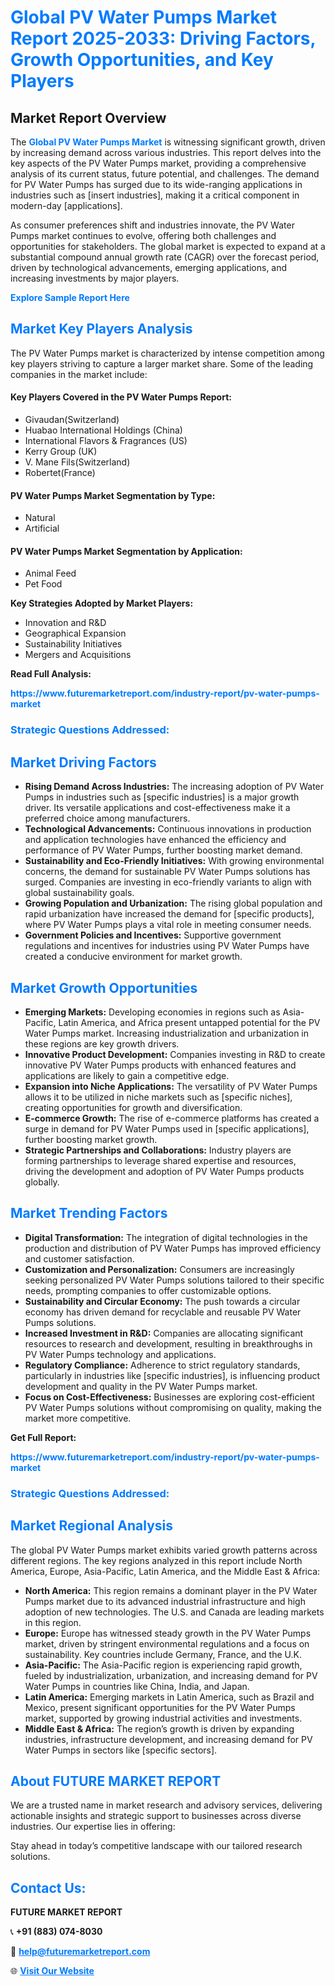 <h1 style="color: #007BFF;">Global PV Water Pumps Market Report 2025-2033: Driving Factors, Growth Opportunities, and Key Players</h1>

<section id="overview">
<h2>Market Report Overview</h2>
<p>The <a href="https://www.futuremarketreport.com/industry-report/pv-water-pumps-market" style="color: #007BFF; text-decoration: none;"><strong>Global PV Water Pumps Market</strong></a> is witnessing significant growth, driven by increasing demand across various industries. This report delves into the key aspects of the PV Water Pumps market, providing a comprehensive analysis of its current status, future potential, and challenges. The demand for PV Water Pumps has surged due to its wide-ranging applications in industries such as [insert industries], making it a critical component in modern-day [applications].</p>
<p>As consumer preferences shift and industries innovate, the PV Water Pumps market continues to evolve, offering both challenges and opportunities for stakeholders. The global market is expected to expand at a substantial compound annual growth rate (CAGR) over the forecast period, driven by technological advancements, emerging applications, and increasing investments by major players.</p>
</section>

<section id="overview">
<p><a href="https://www.futuremarketreport.com/request-sample/reportId=37300" style="color: #007BFF; text-decoration: none;"><strong>Explore Sample Report Here</strong></a></p>
</section>

<section id="key-players">
<h2 style="color: #007BFF;">Market Key Players Analysis</h2>
<p>The PV Water Pumps market is characterized by intense competition among key players striving to capture a larger market share. Some of the leading companies in the market include:</p>
<h4>Key Players Covered in the PV Water Pumps Report:</h4>
<ul><li>Givaudan(Switzerland)</li><li>Huabao International Holdings (China)</li><li>International Flavors &amp; Fragrances (US)</li><li>Kerry Group (UK)</li><li>V. Mane Fils(Switzerland)</li><li>Robertet(France)</li></ul>
<h4>PV Water Pumps Market Segmentation by Type:</h4>
<ul><li>Natural</li><li>Artificial</li></ul>

<h4>PV Water Pumps Market Segmentation by Application:</h4>
<ul><li>Animal Feed</li><li>Pet Food</li></ul>
<p><strong>Key Strategies Adopted by Market Players:</strong></p>
<ul>
<li>Innovation and R&D</li>
<li>Geographical Expansion</li>
<li>Sustainability Initiatives</li>
<li>Mergers and Acquisitions</li>
</ul>
</section>

<section>
<p><strong>Read Full Analysis: </strong></p><a href="https://www.futuremarketreport.com/industry-report/pv-water-pumps-market" style="color: #007BFF; text-decoration: none;"><strong>https://www.futuremarketreport.com/industry-report/pv-water-pumps-market</strong></a>
<h3 style="color: #007BFF;">Strategic Questions Addressed:</h3>
</section>

<section id="driving-factors">
<h2 style="color: #007BFF;">Market Driving Factors</h2>
<ul>
<li><strong>Rising Demand Across Industries:</strong> The increasing adoption of PV Water Pumps in industries such as [specific industries] is a major growth driver. Its versatile applications and cost-effectiveness make it a preferred choice among manufacturers.</li>
<li><strong>Technological Advancements:</strong> Continuous innovations in production and application technologies have enhanced the efficiency and performance of PV Water Pumps, further boosting market demand.</li>
<li><strong>Sustainability and Eco-Friendly Initiatives:</strong> With growing environmental concerns, the demand for sustainable PV Water Pumps solutions has surged. Companies are investing in eco-friendly variants to align with global sustainability goals.</li>
<li><strong>Growing Population and Urbanization:</strong> The rising global population and rapid urbanization have increased the demand for [specific products], where PV Water Pumps plays a vital role in meeting consumer needs.</li>
<li><strong>Government Policies and Incentives:</strong> Supportive government regulations and incentives for industries using PV Water Pumps have created a conducive environment for market growth.</li>
</ul>
</section>

<section id="growth-opportunities">
<h2 style="color: #007BFF;">Market Growth Opportunities</h2>
<ul>
<li><strong>Emerging Markets:</strong> Developing economies in regions such as Asia-Pacific, Latin America, and Africa present untapped potential for the PV Water Pumps market. Increasing industrialization and urbanization in these regions are key growth drivers.</li>
<li><strong>Innovative Product Development:</strong> Companies investing in R&D to create innovative PV Water Pumps products with enhanced features and applications are likely to gain a competitive edge.</li>
<li><strong>Expansion into Niche Applications:</strong> The versatility of PV Water Pumps allows it to be utilized in niche markets such as [specific niches], creating opportunities for growth and diversification.</li>
<li><strong>E-commerce Growth:</strong> The rise of e-commerce platforms has created a surge in demand for PV Water Pumps used in [specific applications], further boosting market growth.</li>
<li><strong>Strategic Partnerships and Collaborations:</strong> Industry players are forming partnerships to leverage shared expertise and resources, driving the development and adoption of PV Water Pumps products globally.</li>
</ul>
</section>

<section id="trending-factors">
<h2 style="color: #007BFF;">Market Trending Factors</h2>
<ul>
<li><strong>Digital Transformation:</strong> The integration of digital technologies in the production and distribution of PV Water Pumps has improved efficiency and customer satisfaction.</li>
<li><strong>Customization and Personalization:</strong> Consumers are increasingly seeking personalized PV Water Pumps solutions tailored to their specific needs, prompting companies to offer customizable options.</li>
<li><strong>Sustainability and Circular Economy:</strong> The push towards a circular economy has driven demand for recyclable and reusable PV Water Pumps solutions.</li>
<li><strong>Increased Investment in R&D:</strong> Companies are allocating significant resources to research and development, resulting in breakthroughs in PV Water Pumps technology and applications.</li>
<li><strong>Regulatory Compliance:</strong> Adherence to strict regulatory standards, particularly in industries like [specific industries], is influencing product development and quality in the PV Water Pumps market.</li>
<li><strong>Focus on Cost-Effectiveness:</strong> Businesses are exploring cost-efficient PV Water Pumps solutions without compromising on quality, making the market more competitive.</li>
</ul>
</section>

<section>
<p><strong>Get Full Report: </strong></p><a href="https://www.futuremarketreport.com/industry-report/pv-water-pumps-market" style="color: #007BFF; text-decoration: none;"><strong>https://www.futuremarketreport.com/industry-report/pv-water-pumps-market</strong></a>
<h3 style="color: #007BFF;">Strategic Questions Addressed:</h3>
</section>


<section id="regional-analysis">
<h2 style="color: #007BFF;">Market Regional Analysis</h2>
<p>The global PV Water Pumps market exhibits varied growth patterns across different regions. The key regions analyzed in this report include North America, Europe, Asia-Pacific, Latin America, and the Middle East & Africa:</p>
<ul>
<li><strong>North America:</strong> This region remains a dominant player in the PV Water Pumps market due to its advanced industrial infrastructure and high adoption of new technologies. The U.S. and Canada are leading markets in this region.</li>
<li><strong>Europe:</strong> Europe has witnessed steady growth in the PV Water Pumps market, driven by stringent environmental regulations and a focus on sustainability. Key countries include Germany, France, and the U.K.</li>
<li><strong>Asia-Pacific:</strong> The Asia-Pacific region is experiencing rapid growth, fueled by industrialization, urbanization, and increasing demand for PV Water Pumps in countries like China, India, and Japan.</li>
<li><strong>Latin America:</strong> Emerging markets in Latin America, such as Brazil and Mexico, present significant opportunities for the PV Water Pumps market, supported by growing industrial activities and investments.</li>
<li><strong>Middle East & Africa:</strong> The region’s growth is driven by expanding industries, infrastructure development, and increasing demand for PV Water Pumps in sectors like [specific sectors].</li>
</ul>
</section>

<footer>
<h2 style="color: #007BFF;">About FUTURE MARKET REPORT</h2>
<p>We are a trusted name in market research and advisory services, delivering actionable insights and strategic support to businesses across diverse industries. Our expertise lies in offering:</p>

<p>Stay ahead in today’s competitive landscape with our tailored research solutions.</p>

<h2 style="color: #007BFF;">Contact Us:</h2>
<p><strong>FUTURE MARKET REPORT</strong></p>
<p>📞 <strong>+91 (883) 074-8030</strong></p>
<p>📧 <strong><a href="mailto:help@futuremarketreport.com" style="color: #007BFF;">help@futuremarketreport.com</a></strong></p>
<p>🌐 <strong><a href="https://www.futuremarketreport.com/" style="color: #007BFF;">Visit Our Website</a></strong></p>
</footer>